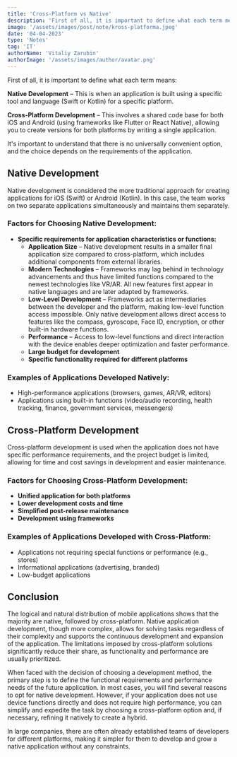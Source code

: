 ```yaml
---
title: 'Cross-Platform vs Native'
description: 'First of all, it is important to define what each term means'
image: '/assets/images/post/note/kross-platforma.jpeg'
date: '04-04-2023'
type: 'Notes'
tag: 'IT'
authorName: 'Vitaliy Zarubin'
authorImage: '/assets/images/author/avatar.png'
---
```


First of all, it is important to define what each term means:

**Native Development** – This is when an application is built using a specific tool and language (Swift or Kotlin) for a specific platform.

**Cross-Platform Development** – This involves a shared code base for both iOS and Android (using frameworks like Flutter or React Native), allowing you to create versions for both platforms by writing a single application.

It's important to understand that there is no universally convenient option, and the choice depends on the requirements of the application.

## Native Development

Native development is considered the more traditional approach for creating applications for iOS (Swift) or Android (Kotlin). In this case, the team works on two separate applications simultaneously and maintains them separately.

### Factors for Choosing Native Development:

- **Specific requirements for application characteristics or functions:**
  - **Application Size** – Native development results in a smaller final application size compared to cross-platform, which includes additional components from external libraries.
  - **Modern Technologies** – Frameworks may lag behind in technology advancements and thus have limited functions compared to the newest technologies like VR/AR. All new features first appear in native languages and are later adapted by frameworks.
  - **Low-Level Development** – Frameworks act as intermediaries between the developer and the platform, making low-level function access impossible. Only native development allows direct access to features like the compass, gyroscope, Face ID, encryption, or other built-in hardware functions.
  - **Performance** – Access to low-level functions and direct interaction with the device enables deeper optimization and faster performance.
  - **Large budget for development**
  - **Specific functionality required for different platforms**

### Examples of Applications Developed Natively:

- High-performance applications (browsers, games, AR/VR, editors)
- Applications using built-in functions (video/audio recording, health tracking, finance, government services, messengers)

## Cross-Platform Development

Cross-platform development is used when the application does not have specific performance requirements, and the project budget is limited, allowing for time and cost savings in development and easier maintenance.

### Factors for Choosing Cross-Platform Development:

- **Unified application for both platforms**
- **Lower development costs and time**
- **Simplified post-release maintenance**
- **Development using frameworks**

### Examples of Applications Developed with Cross-Platform:

- Applications not requiring special functions or performance (e.g., stores)
- Informational applications (advertising, branded)
- Low-budget applications

## Conclusion

The logical and natural distribution of mobile applications shows that the majority are native, followed by cross-platform. Native application development, though more complex, allows for solving tasks regardless of their complexity and supports the continuous development and expansion of the application. The limitations imposed by cross-platform solutions significantly reduce their share, as functionality and performance are usually prioritized.

When faced with the decision of choosing a development method, the primary step is to define the functional requirements and performance needs of the future application. In most cases, you will find several reasons to opt for native development. However, if your application does not use device functions directly and does not require high performance, you can simplify and expedite the task by choosing a cross-platform option and, if necessary, refining it natively to create a hybrid.

In large companies, there are often already established teams of developers for different platforms, making it simpler for them to develop and grow a native application without any constraints.

